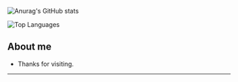 ![Anurag's GitHub stats](https://github-readme-stats.vercel.app/api?username=anuraghazra&theme=swift&show_icons=true)


![Top Languages](https://github-readme-stats.aura.app/api/top-langs/?username=Breno-Lima&layout=compact&langs_count=10)

## About me



- Thanks for visiting.


----------------------------------------------------------------------------------



